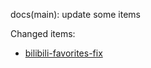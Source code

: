 docs(main): update some items

Changed items:
- [bilibili-favorites-fix](https://github.com/crnkv/bilibili-favorites-fix)